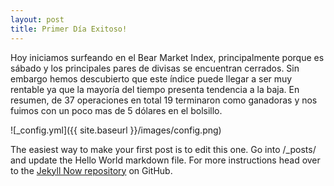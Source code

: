 ```yaml
---
layout: post
title: Primer Día Exitoso!
---
```


Hoy iniciamos surfeando en el Bear Market Index, principalmente porque es sábado y los principales pares de divisas se encuentran cerrados. Sin embargo hemos descubierto que este índice puede llegar a ser  muy rentable ya que la mayoría del tiempo presenta tendencia a la baja. En resumen, de 37 operaciones en total 19 terminaron como ganadoras y nos fuimos con un poco mas de 5 dólares en el bolsillo.

![_config.yml]({{ site.baseurl }}/images/config.png)

The easiest way to make your first post is to edit this one. Go into /_posts/ and update the Hello World markdown file. For more instructions head over to the [Jekyll Now repository](https://github.com/barryclark/jekyll-now) on GitHub.
